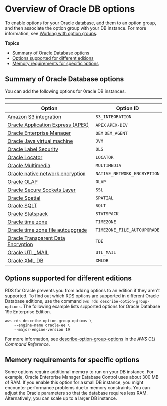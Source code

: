 # Overview of Oracle DB options<a name="Appendix.Oracle.Options.overview"></a>

To enable options for your Oracle database, add them to an option group, and then associate the option group with your DB instance\. For more information, see [Working with option groups](USER_WorkingWithOptionGroups.md)\.

**Topics**
+ [Summary of Oracle Database options](#Appendix.Oracle.Options.summary)
+ [Options supported for different editions](#Appendix.Oracle.Options.editions)
+ [Memory requirements for specific options](#Appendix.Oracle.Options.memory)

## Summary of Oracle Database options<a name="Appendix.Oracle.Options.summary"></a>

You can add the following options for Oracle DB instances\.


****  

| Option | Option ID | 
| --- | --- | 
|  [Amazon S3 integration](oracle-s3-integration.md)  |  `S3_INTEGRATION`  | 
|  [Oracle Application Express \(APEX\)](Appendix.Oracle.Options.APEX.md)  |  `APEX` `APEX-DEV`  | 
|  [Oracle Enterprise Manager](Oracle.Options.OEM.md)  |  `OEM` `OEM_AGENT`  | 
|  [Oracle Java virtual machine](oracle-options-java.md)  |  `JVM`  | 
|  [Oracle Label Security](Oracle.Options.OLS.md)  |  `OLS`  | 
|  [Oracle Locator](Oracle.Options.Locator.md)  |  `LOCATOR`  | 
|  [Oracle Multimedia](Oracle.Options.Multimedia.md)  |  `MULTIMEDIA`  | 
|  [Oracle native network encryption](Appendix.Oracle.Options.NetworkEncryption.md)  |  `NATIVE_NETWORK_ENCRYPTION`  | 
|  [Oracle OLAP](Oracle.Options.OLAP.md)  |  `OLAP`  | 
|  [Oracle Secure Sockets Layer](Appendix.Oracle.Options.SSL.md)  |  `SSL`  | 
|  [Oracle Spatial](Oracle.Options.Spatial.md)  |  `SPATIAL`  | 
|  [Oracle SQLT](Oracle.Options.SQLT.md)  |  `SQLT`  | 
|  [Oracle Statspack](Appendix.Oracle.Options.Statspack.md)  |  `STATSPACK`  | 
|  [Oracle time zone](Appendix.Oracle.Options.Timezone.md)  |  `TIMEZONE`  | 
|  [Oracle time zone file autoupgrade](Appendix.Oracle.Options.Timezone-file-autoupgrade.md)  |  `TIMEZONE_FILE_AUTOUPGRADE`  | 
|  [Oracle Transparent Data Encryption](Appendix.Oracle.Options.AdvSecurity.md)  |  `TDE`  | 
|  [Oracle UTL\_MAIL](Oracle.Options.UTLMAIL.md)  |  `UTL_MAIL`  | 
|  [Oracle XML DB](Appendix.Oracle.Options.XMLDB.md)  |  `XMLDB`  | 

## Options supported for different editions<a name="Appendix.Oracle.Options.editions"></a>

RDS for Oracle prevents you from adding options to an edition if they aren't supported\. To find out which RDS options are supported in different Oracle Database editions, use the command `aws rds describe-option-group-options`\. The following example lists supported options for Oracle Database 19c Enterprise Edition\.

```
aws rds describe-option-group-options \
    --engine-name oracle-ee \
    --major-engine-version 19
```

For more information, see [describe\-option\-group\-options](https://docs.aws.amazon.com/cli/latest/reference/rds/describe-option-group-options.html) in the *AWS CLI Command Reference*\.

## Memory requirements for specific options<a name="Appendix.Oracle.Options.memory"></a>

Some options require additional memory to run on your DB instance\. For example, Oracle Enterprise Manager Database Control uses about 300 MB of RAM\. If you enable this option for a small DB instance, you might encounter performance problems due to memory constraints\. You can adjust the Oracle parameters so that the database requires less RAM\. Alternatively, you can scale up to a larger DB instance\. 